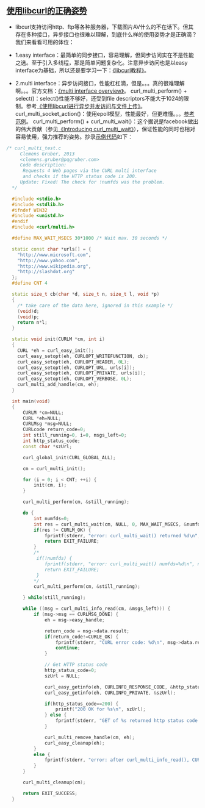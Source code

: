 ## [使用libcurl的正确姿势](https://www.cnblogs.com/tinyfish/p/4719467.html)
* libcurl支持访问http、ftp等各种服务器，下载图片AV什么的不在话下。但其存在多种接口，异步接口也很难以理解，到底什么样的使用姿势才是正确滴？我们来看看可用的体位：

* 1.easy interface：最简单的同步接口，容易理解，但同步访问实在不是性能之选。至于引入多线程，那是简单问题复杂化。注意异步访问也是以easy interface为基础，所以还是要学习一下：[《libcurl教程》](http://blog.csdn.net/jgood/article/details/4787670)。
* 2.multi interface：异步访问接口，性能杠杠滴，但是。。。真的很难理解啊。。。官方文档：[《multi interface overview》](http://curl.haxx.se/libcurl/c/libcurl-multi.html)。
curl_multi_perform() + select()：select()性能不够好，还受到file descriptors不能大于1024的限制。参考[《使用libcurl进行异步并发访问与文件上传》](http://blog.csdn.net/yuxikuo_1/article/details/41943755)。
curl_multi_socket_action()：使用epoll模型，性能最好，但更难懂。。。[参考范例](https://github.com/nikhilm/uvbook/blob/master/code/uvwget/main.c)。
curl_multi_perform() + curl_multi_wait()：这个据说是facebook做出的伟大贡献（参见[《Introducing curl_multi_wait》](http://daniel.haxx.se/blog/2012/09/03/introducing-curl_multi_wait)），保证性能的同时也相对容易使用，强力推荐的姿势。抄录[示例代码](https://gist.github.com/clemensg/4960504#file-curl_multi_test-c-L1)如下：
```cpp
/* curl_multi_test.c
     Clemens Gruber, 2013
     <clemens.gruber@pqgruber.com>
     Code description:
      Requests 4 Web pages via the CURL multi interface
      and checks if the HTTP status code is 200.
     Update: Fixed! The check for !numfds was the problem.
  */

  #include <stdio.h>
  #include <stdlib.h>
  #ifndef WIN32
  #include <unistd.h>
  #endif
  #include <curl/multi.h>

  #define MAX_WAIT_MSECS 30*1000 /* Wait max. 30 seconds */

  static const char *urls[] = {
    "http://www.microsoft.com",
    "http://www.yahoo.com",
    "http://www.wikipedia.org",
    "http://slashdot.org"
  };
  #define CNT 4

  static size_t cb(char *d, size_t n, size_t l, void *p)
  {
    /* take care of the data here, ignored in this example */
    (void)d;
    (void)p;
    return n*l;
  }

  static void init(CURLM *cm, int i)
  {
    CURL *eh = curl_easy_init();
    curl_easy_setopt(eh, CURLOPT_WRITEFUNCTION, cb);
    curl_easy_setopt(eh, CURLOPT_HEADER, 0L);
    curl_easy_setopt(eh, CURLOPT_URL, urls[i]);
    curl_easy_setopt(eh, CURLOPT_PRIVATE, urls[i]);
    curl_easy_setopt(eh, CURLOPT_VERBOSE, 0L);
    curl_multi_add_handle(cm, eh);
  }

  int main(void)
  {
      CURLM *cm=NULL;
      CURL *eh=NULL;
      CURLMsg *msg=NULL;
      CURLcode return_code=0;
      int still_running=0, i=0, msgs_left=0;
      int http_status_code;
      const char *szUrl;

      curl_global_init(CURL_GLOBAL_ALL);

      cm = curl_multi_init();

      for (i = 0; i < CNT; ++i) {
          init(cm, i);
      }

      curl_multi_perform(cm, &still_running);

      do {
          int numfds=0;
          int res = curl_multi_wait(cm, NULL, 0, MAX_WAIT_MSECS, &numfds);
          if(res != CURLM_OK) {
              fprintf(stderr, "error: curl_multi_wait() returned %d\n", res);
              return EXIT_FAILURE;
          }
          /*
           if(!numfds) {
              fprintf(stderr, "error: curl_multi_wait() numfds=%d\n", numfds);
              return EXIT_FAILURE;
           }
          */
          curl_multi_perform(cm, &still_running);

      } while(still_running);

      while ((msg = curl_multi_info_read(cm, &msgs_left))) {
          if (msg->msg == CURLMSG_DONE) {
              eh = msg->easy_handle;

              return_code = msg->data.result;
              if(return_code!=CURLE_OK) {
                  fprintf(stderr, "CURL error code: %d\n", msg->data.result);
                  continue;
              }

              // Get HTTP status code
              http_status_code=0;
              szUrl = NULL;

              curl_easy_getinfo(eh, CURLINFO_RESPONSE_CODE, &http_status_code);
              curl_easy_getinfo(eh, CURLINFO_PRIVATE, &szUrl);

              if(http_status_code==200) {
                  printf("200 OK for %s\n", szUrl);
              } else {
                  fprintf(stderr, "GET of %s returned http status code %d\n", szUrl, http_status_code);
              }

              curl_multi_remove_handle(cm, eh);
              curl_easy_cleanup(eh);
          }
          else {
              fprintf(stderr, "error: after curl_multi_info_read(), CURLMsg=%d\n", msg->msg);
          }
      }

      curl_multi_cleanup(cm);

      return EXIT_SUCCESS;
  }
  ```

